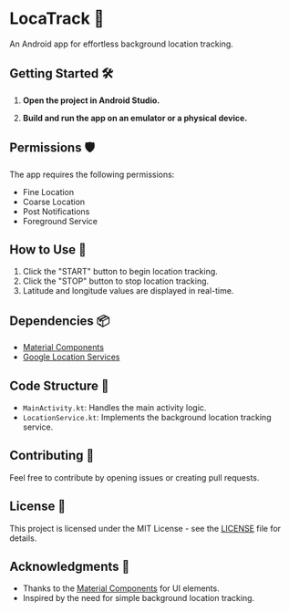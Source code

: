# LocaTrack 📍

An Android app for effortless background location tracking.

## Getting Started 🛠️

1. **Open the project in Android Studio.**

2. **Build and run the app on an emulator or a physical device.**

## Permissions 🛡️

The app requires the following permissions:

- Fine Location
- Coarse Location
- Post Notifications
- Foreground Service

## How to Use 📝

1. Click the "START" button to begin location tracking.
2. Click the "STOP" button to stop location tracking.
3. Latitude and longitude values are displayed in real-time.

## Dependencies 📦

- [Material Components](https://github.com/material-components/material-components-android)
- [Google Location Services](https://developers.google.com/android/guides/setup)

## Code Structure 🧱

- `MainActivity.kt`: Handles the main activity logic.
- `LocationService.kt`: Implements the background location tracking service.

## Contributing 🤝

Feel free to contribute by opening issues or creating pull requests.

## License 📄

This project is licensed under the MIT License - see the [LICENSE](LICENSE) file for details.

## Acknowledgments 🙏

- Thanks to the [Material Components](https://material.io/components) for UI elements.
- Inspired by the need for simple background location tracking.
